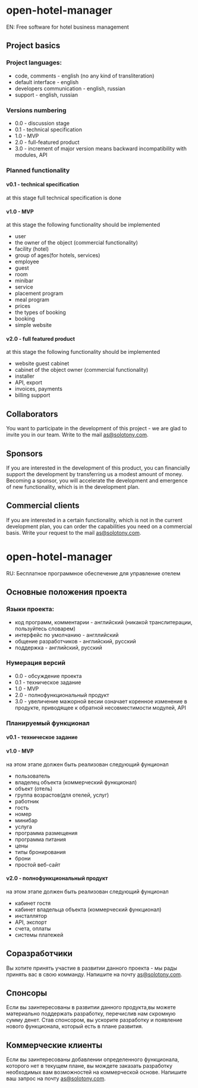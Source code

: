 # open-hotel-manager
EN: Free software for hotel business management

## Project basics

### Project languages:
* code, comments - english (no any kind of transliteration)
* default interface - english
* developers communication - english, russian
* support - english, russian

### Versions numbering
* 0.0 - discussion stage
* 0.1 - technical specification
* 1.0 - MVP
* 2.0 - full-featured product
* 3.0 - increment of major version means backward incompatibility with modules, API

### Planned functionality

#### v0.1 - technical specification
at this stage full technical specification is done

#### v1.0 - MVP
at this stage the following functionality should be implemented
* user
* the owner of the object (commercial functionality)
* facility (hotel)
* group of ages(for hotels, services)
* employee
* guest
* room
* minibar
* service
* placement program
* meal program
* prices
* the types of booking
* booking
* simple website

#### v2.0 - full featured product
at this stage the following functionality should be implemented
* website guest cabinet
* cabinet of the object owner (commercial functionality)
* installer
* API, export
* invoices, payments
* billing support


## Collaborators

You want to participate in the development of this project - we are glad to invite you in our team.
Write to the mail as@solotony.com.

## Sponsors

If you are interested in the development of this product, you can financially support the development by transferring
us a modest amount of money. Becoming a sponsor, you will accelerate the development and emergence of new
functionality, which is in the development plan.

## Commercial clients

If you are interested in a certain functionality, which is not in the current development plan, you can order
the capabilities you need on a commercial basis. Write your request to the mail as@solotony.com.


# open-hotel-manager
RU: Бесплатное программное обеспечение для управление отелем

## Основные положения проекта

### Языки проекта:
* код программ, комментарии - английский (никакой транслитерации, пользуйтесь словарем)
* интерфейс по умолчанию - англлийский
* общение разработчиков - английский, русский
* поддержка - английский, русский

### Нумерация версий
* 0.0 - обсуждение проекта
* 0.1 - техническое задание
* 1.0 - MVP
* 2.0 - полнофункциональный продукт
* 3.0 - увеличение мажорной весии означает коренное изменение в продукте, приводящее к обратной несовместимости модулей, API

### Планируемый функционал

#### v0.1 - техническое задание

#### v1.0 - MVP
на этом этапе должен быть реализован следующий фунционал
* пользователь
* владелец объекта (коммерческий функционал)
* объект (отель)
* группа возрастов(для отелей, услуг)
* работник
* гость
* номер
* минибар
* услуга
* программа размещения
* программа питания
* цены
* типы бронирования
* брони
* простой веб-сайт

#### v2.0 - полнофункциональный продукт
на этом этапе должен быть реализован следующий фунционал
* кабинет гостя
* кабинет владельца объекта (коммерческий функционал)
* инсталлятор
* API, экспорт
* счета, оплаты
* системы платежей


## Соразработчики

Вы хотите принять участие в развитии данного проекта - мы рады принять вас в свою комманду.
Напишите на почту as@solotony.com.

## Спонсоры

Если вы заинтересованы в развитии данного продукта,вы можете материально поддержать разработку, перечислив нам скромную
сумму денет. Став спонсором, вы ускорите разработку и появление нового функционала, который есть в плане развития.

## Коммерческие клиенты

Если вы заинтересованы добавлении определенного функционала, которого нет в текущем плане, вы мождете заказать
разработку необходимых вам возможностей на коммерческой основе. Напишите ваш запрос на почту as@solotony.com.